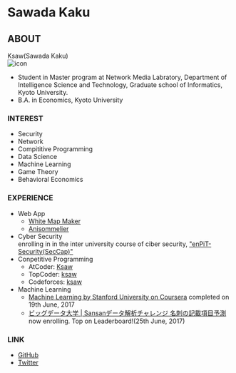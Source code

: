 # Sawada Kaku

## ABOUT
Ksaw(Sawada Kaku)  
![icon](img/icon.jpg)

- Student in Master program at Network Media Labratory, Department of Intelligence Science and Technology, Graduate school of Informatics, Kyoto University.  
- B.A. in Economics, Kyoto University

### INTEREST

- Security
- Network
- Compititive Programming
- Data Science
- Machine Learning
- Game Theory
- Behavioral Economics

### EXPERIENCE

- Web App
    - [White Map Maker](http://www.app-whitemap.appspot.com/)
    - [Anisommelier](https://anisom-161116.appspot.com)
- Cyber Security  
    enrolling in in the inter university course of ciber security, ["enPiT-Security(SecCap)"](https://www.seccap.jp)
- Conpetitive Programming
    - AtCoder: [Ksaw](https://atcoder.jp/user/Ksaw)
    - TopCoder: [ksaw](https://www.topcoder.com/members/ksaw/)
    - Codeforces: [ksaw](http://codeforces.com/profile/ksaw)
- Machine Learning
    - [Machine Learning by Stanford University on Coursera](https://www.coursera.org/learn/machine-learning)
        completed on 19th June, 2017
    - [ビッグデータ大学 | Sansanデータ解析チャレンジ 名刺の記載項目予測](http://universityofbigdata.net/competition/5723788444434432)
        now enrolling. Top on Leaderboard!(25th June, 2017)

### LINK
- [GitHub](https://github.com/sawadakaku)
- [Twitter](https://twitter.com/Osacar_Wailda)
